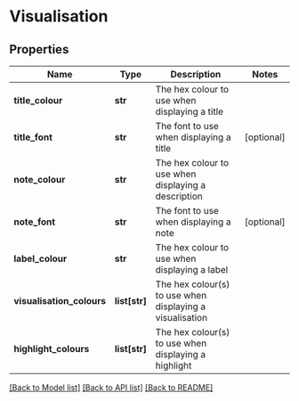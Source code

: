 # Visualisation

## Properties
Name | Type | Description | Notes
------------ | ------------- | ------------- | -------------
**title_colour** | **str** | The hex colour to use when displaying a title | 
**title_font** | **str** | The font to use when displaying a title | [optional] 
**note_colour** | **str** | The hex colour to use when displaying a description | 
**note_font** | **str** | The font to use when displaying a note | [optional] 
**label_colour** | **str** | The hex colour to use when displaying a label | 
**visualisation_colours** | **list[str]** | The hex colour(s) to use when displaying a visualisation | 
**highlight_colours** | **list[str]** | The hex colour(s) to use when displaying a highlight | 

[[Back to Model list]](../README.md#documentation-for-models) [[Back to API list]](../README.md#documentation-for-api-endpoints) [[Back to README]](../README.md)


